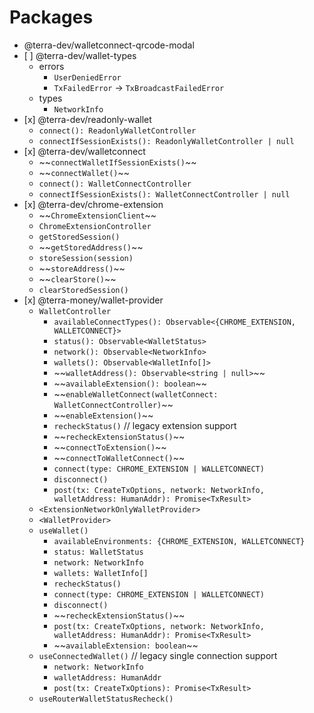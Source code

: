 # Packages

- @terra-dev/walletconnect-qrcode-modal
- \[ ] @terra-dev/wallet-types
  - errors
    - `UserDeniedError`
    - `TxFailedError` -> `TxBroadcastFailedError`
  - types
    - `NetworkInfo`
- \[x] @terra-dev/readonly-wallet
  - `connect(): ReadonlyWalletController`
  - `connectIfSessionExists(): ReadonlyWalletController | null`
- \[x] @terra-dev/walletconnect
  - \~~`connectWalletIfSessionExists()`~~
  - \~~`connectWallet()`~~
  - `connect(): WalletConnectController`
  - `connectIfSessionExists(): WalletConnectController | null`
- \[x] @terra-dev/chrome-extension
  - \~~`ChromeExtensionClient`~~
  - `ChromeExtensionController`
  - `getStoredSession()`
  - \~~`getStoredAddress()`~~
  - `storeSession(session)`
  - \~~`storeAddress()`~~
  - \~~`clearStore()`~~
  - `clearStoredSession()`
- \[x] @terra-money/wallet-provider
  - `WalletController`
    - `availableConnectTypes(): Observable<{CHROME_EXTENSION, WALLETCONNECT}>`
    - `status(): Observable<WalletStatus>`
    - `network(): Observable<NetworkInfo>`
    - `wallets(): Observable<WalletInfo[]>`
    - \~~`walletAddress(): Observable<string | null>`~~
    - \~~`availableExtension(): boolean`~~
    - \~~`enableWalletConnect(walletConnect: WalletConnectController)`~~
    - \~~`enableExtension()`~~
    - `recheckStatus()` // legacy extension support
    - \~~`recheckExtensionStatus()`~~
    - \~~`connectToExtension()`~~
    - \~~`connectToWalletConnect()`~~
    - `connect(type: CHROME_EXTENSION | WALLETCONNECT)`
    - `disconnect()`
    - `post(tx: CreateTxOptions, network: NetworkInfo, walletAddress: HumanAddr): Promise<TxResult>`
  - `<ExtensionNetworkOnlyWalletProvider>`
  - `<WalletProvider>`
  - `useWallet()`
    - `availableEnvironments: {CHROME_EXTENSION, WALLETCONNECT}`
    - `status: WalletStatus`
    - `network: NetworkInfo`
    - `wallets: WalletInfo[]`
    - `recheckStatus()`
    - `connect(type: CHROME_EXTENSION | WALLETCONNECT)`
    - `disconnect()`
    - \~~`recheckExtensionStatus()`~~
    - `post(tx: CreateTxOptions, network: NetworkInfo, walletAddress: HumanAddr): Promise<TxResult>`
    - \~~`availableExtension: boolean`~~
  - `useConnectedWallet()` // legacy single connection support
    - `network: NetworkInfo`
    - `walletAddress: HumanAddr`
    - `post(tx: CreateTxOptions): Promise<TxResult>`
  - `useRouterWalletStatusRecheck()`
